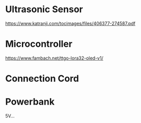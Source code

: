 # Ultrasonic Sensor
https://www.katranji.com/tocimages/files/406377-274587.pdf

# Microcontroller
https://www.fambach.net/ttgo-lora32-oled-v1/

# Connection Cord

# Powerbank
5V...
